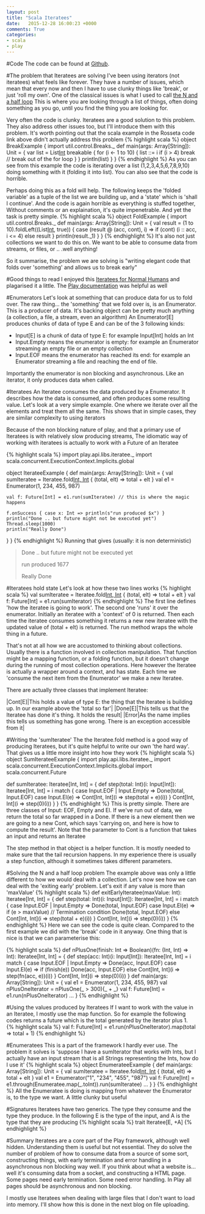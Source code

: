 ```yaml
---
layout: post
title: "Scala Iteratees"
date:   2015-12-28 16:00:23 +0000
comments: True
categories:
- scala
- play
---
```


#Code
The code can be found at [Github](https://github.com/phil-rice/IterateesBlog).

#The problem that Iteratees are solving
I've been using iterators (not iteratees) what feels like forever. They have a number of issues, which mean that every now and then I have to use clunky things like 'break', or just 'roll my own'. One of the classical issues
is what I used to call [the N and a half loop](http://rosettacode.org/wiki/Loops/N_plus_one_half)  This is where you are looking through a list of things, often doing something as you go, until you find the thing you are looking for.

Very often the code is clunky. Iteratees are a good solution to this problem. They also address other issues too, but I'll introduce them with this problem. It's worth pointing out that the scala example 
in the Rosseta code link above didn't actually address this problem
{% highlight scala %} 
object BreakExample {
  import util.control.Breaks._
  def main(args: Array[String]): Unit = {
	 var list = List[Int]()
	    breakable {
	      for (i <- 1 to 10) {
	        list ::= i
	        if (i > 4) break // break out of the for loop
	      }
	    }
	    println(list)
	  }
}
{% endhighlight %}
As you can see from this example the code is iterating over a list (1,2,3,4,5,6,7,8,9,10) doing something with it (folding it into list). You can also see that the code is horrible. 

Perhaps doing this as a fold will help. The following keeps the 'folded variable' as a tuple of the list we are building up, and a 'state' which is 'shall I continue'. And the code is again horrible 
as everything is stuffed together, Without comments or an explaination, it's quite impenetrable. And yet the task is pretty simple.
{% highlight scala %} 
object FoldExample {
  import util.control.Breaks._
  def main(args: Array[String]): Unit = {
    val result = (1 to 10).foldLeft((List[Int](), true)) {
      case (result @ (acc, cont), i) =>
        if (cont) (i :: acc, i <= 4) else result
    }
    println(result._1)
  }
}
{% endhighlight %}
It's also not just collections we want to do this on. We want to be able to consume data from streams, or files, or .. .well anything! 

So it summarise, the problem we are solving is "writing elegant code that folds over 'something'  and allows us to break early"

#Good things to read
I enjoyed this [Iteratees for Normal Humans](http://mandubian.com/2012/08/27/understanding-play2-iteratees-for-normal-humans/) and plagarised it a little. The [Play documentation](https://www.playframework.com/documentation/2.4.4/Iteratees) was helpful as well

#Enumerators
Let's look at something that can produce data for us to fold over. 
The raw thing... the 'something' that we fold over is, is an Enumerator. This is a producer of data. It's backing object can be pretty much anything (a collection, a file, a stream, even an algorithm)
 An Enumerator[E] produces chunks of data of type E and can be of the 3 following kinds:
 
* Input[E] is a chunk of data of type E: for example Input[Int] holds an Int
* Input.Empty means the enumerator is empty: for example an Enumerator streaming an empty file or an empty collection
* Input.EOF means the enumerator has reached its end: for example an Enumerator streaming a file and reaching the end of file.

Importantly the enumerator is non blocking and asynchronous. Like an iterator, it only produces data when called. 

#Iteratees
An Iteratee consumes the data produced by a Enumerator. It describes how the data is consumed, and often produces some resulting value.
 Let's look at a very simple example. One where we iterate over all the elements and treat them all the same. This shows that 
in simple cases, they are similar complexity to using iterators 

Because of the non blocking nature of play, and that a primary use of Iteratees is with relatively slow producing streams, The idiomatic way
of working with iteratees is actually to work with a Future of an Iteratee

{% highlight scala %} 
import play.api.libs.iteratee._
import scala.concurrent.ExecutionContext.Implicits.global

object IterateeExample {
  def main(args: Array[String]): Unit = {
    val sumIteratee = Iteratee.fold[Int, Int](0) { (total, elt) => total + elt }
    val e1 = Enumerator(1, 234, 455, 987)

    val f: Future[Int] = e1.run(sumIteratee) // this is where the magic happens

    f.onSuccess { case x: Int => println(s"run produced $x") }
    println("Done .. but future might not be executed yet")
    Thread.sleep(1000)
    println("Really Done")
  }
}
{% endhighlight %}
Running that gives (usually: it is non deterministic)

> Done .. but future might not be executed yet
>
> run produced 1677
>
> Really Done

#Iteratees hold state
Let's look at how these two lines works
{% highlight scala %} 
    val sumIteratee = Iteratee.fold[Int, Int](0) { (total, elt) => total + elt }
    val f: Future[Int] = e1.run(sumIterator)
{% endhighlight %}
The first line defines 'how the iteratee is going to work'. The second one 'runs' it over the enumerator. Initially an iteratee with a 'context' of 0 is returned. 
Then each time the iteratee consumes something it returns a new new iteratee with the updated value of (total + elt) is returned. The run method wraps the whole
thing in a future.

That's not at all how we are accustomed to thinking about collections. Usually there is a function involved in collection manipulation. That function might be a mapping
function, or a folding function, but it doesn't change during the running of most collection operations. Here however the Iteratee is actually a wrapper around a context, and has
state. Each time we 'consume the next item from the Enumerator' we make a new Iteratee.

There are actually three classes that implement Iteratee:

|Cont[E]|This holds a value of type E: the thing that the Iteratee is building up. In our example above the 'total so far'|
|Done[E]|This tells us that the Iteratee has done it's thing. It holds the result|
|Error|As the name implies this tells us something has gone wrong. There is an exception accessible from it|

#Writing the 'sumIteratee'
The the Iteratee.fold method is a good way of producing Iteratees, but it's quite helpful to write our own 'the hard way'. That gives us a little more insight into how they work
{% highlight scala %} 
object SumIterateeExample {
  import play.api.libs.iteratee._
  import scala.concurrent.ExecutionContext.Implicits.global
  import scala.concurrent.Future

  def sumIteratee: Iteratee[Int, Int] = {
    def step(total: Int)(i: Input[Int]): Iteratee[Int, Int] = i match {
      case Input.EOF | Input.Empty => Done(total, Input.EOF)
      case Input.El(e)             => Cont[Int, Int](i => step(total + e)(i))
    }
    Cont[Int, Int](i => step(0)(i))
  }
}
{% endhighlight %}
This is pretty simple. There are three classes of Input: EOF, Empty and El. If we've run out of data, we return the total so far wrapped in a Done. If there is a new element
then we are going to a new Cont, which says 'carrying on, and here is how to compute the result'. Note that the parameter to Cont is a function that takes an input and returns an Iteratee

The step method in that object is a helper function. It is mostly needed to make sure that the tail recursion happens. In my experience there is usually a step function, although it sometimes
takes different parameters. 

#Solving the N and a half loop problem
The example above was only a little different to how we would deal with a collection. Let's now see how we can deal with the 'exiting early' problem. Let's exit if any value is more than 'maxValue'
{% highlight scala %} 
  def exitEarlyIteratee(maxValue: Int): Iteratee[Int, Int] = {
    def step(total: Int)(i: Input[Int]): Iteratee[Int, Int] = i match {
      case Input.EOF | Input.Empty => Done(total, Input.EOF)
      case Input.El(e) =>
        if (e > maxValue) // Termination condition
          Done(total, Input.EOF) 
        else
          Cont[Int, Int](i => step(total + e)(i))
    }
    Cont[Int, Int](i => step(0)(i))
  }
 {% endhighlight %}
Here we can see the code is quite clean. Compared to the first example we did with the 'break' code in it anyway. One thing that is nice is that we can parameterise this:

{% highlight scala %} 
  def nPlusOne(finish: Int => Boolean)(fn: (Int, Int) => Int): Iteratee[Int, Int] = {
    def step(acc: Int)(i: Input[Int]): Iteratee[Int, Int] = i match {
      case Input.EOF | Input.Empty => Done(acc, Input.EOF)
      case Input.El(e) => if (finish(e))
        Done(acc, Input.EOF)
      else
        Cont[Int, Int](i => step(fn(acc, e))(i))
    }
    Cont[Int, Int](i => step(0)(i))
  }
  def main(args: Array[String]): Unit = {
    val e1 = Enumerator(1, 234, 455, 987)
    val nPlusOneIterator = nPlusOne(_ > 300){_ + _} 
    val f: Future[Int] = e1.run(nPlusOneIterator)
    ...
  }
 {% endhighlight %}

#Using the values produced by Iteratees
 If I want to work with the value in an Iteratee, I mostly use the map function. So for example the following codes returns a future which
is the total generated by the iterator plus 1.  
{% highlight scala %} 
  val f: Future[Int] = e1.run(nPlusOneIterator).map(total => total + 1)
 {% endhighlight %}
 
#Enumeratees
 This is a part of the framework I hardly ever use. The problem it solves is 'suppose I have a sumIterator that works with Ints, but I actually have an input stream that is all Strings representing the Ints, how do I use it'
 {% highlight scala %} 
 object EnumerateeExample {
  def main(args: Array[String]): Unit = {
    val sumIteratee = Iteratee.fold[Int, Int](0) { (total, elt) => total + elt }
    val e1 = Enumerator("1", "234", "455", "987")
    val f: Future[Int] = e1.through(Enumeratee.map(_.toInt)).run(sumIteratee)
    ...
  }
}
 {% endhighlight %}
All the Enumeratee is doing is mapping from whatever the Enumerator is, to the type we want. A little clunky but useful

#Signatures
Iteratees have two generics. The type they consume and the type they produce. In the following E is the type of the input, and A is the type that they are producing
{% highlight scala %} 
 trait Iteratee[E, +A] 
{% endhighlight %}

#Summary
Iteratees are a core part of the Play framework, although well hidden. Understanding them is useful but not essential. They do solve the number of problem of how
to consume data from a source of some sort, constructing things, with early termination and error handling in a asynchronous non blocking way well. If you think about what a
website is... well it's consuming data from a socket, and constructing a HTML page. Some pages need early termination. Some need error handling. In Play all pages should be asynchronous 
and non blocking. 

I mostly use Iteratees when dealing with large files that I don't want to load into memory. I'll show how this is done in the next blog on file uploading.

  
